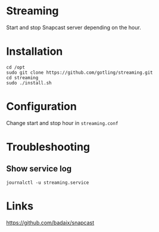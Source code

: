 # Streaming
Start and stop Snapcast server depending on the hour.

# Installation
```
cd /opt
sudo git clone https://github.com/gotling/streaming.git
cd streaming
sudo ./install.sh
```

# Configuration

Change start and stop hour in `streaming.conf`

# Troubleshooting

## Show service log

`journalctl -u streaming.service`

# Links

https://github.com/badaix/snapcast
